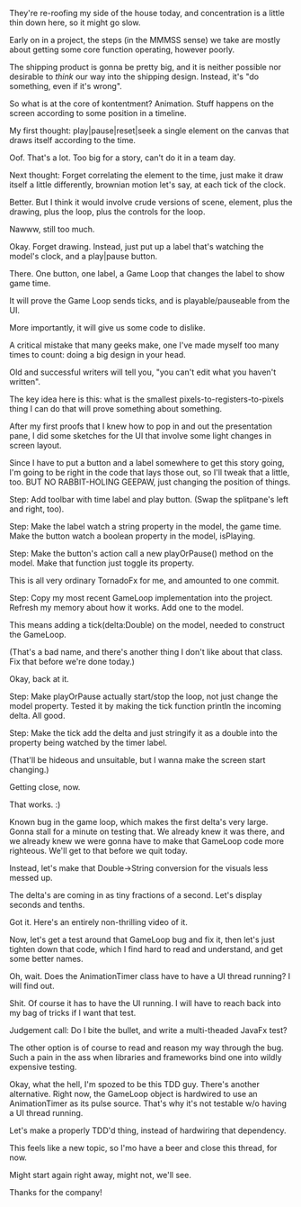 They're re-roofing my side of the house today, and concentration is a little thin down here, so it might go slow.

Early on in a project, the steps (in the MMMSS sense) we take are mostly about getting some core function operating,
however poorly.

The shipping product is gonna be pretty big, and it is neither possible nor desirable to *think* our way into the
shipping design. Instead, it's "do something, even if it's wrong".

So what is at the core of kontentment? Animation. Stuff happens on the screen according to some position in a timeline.

My first thought: play|pause|reset|seek a single element on the canvas that draws itself according to the time.

Oof. That's a lot. Too big for a story, can't do it in a team day.

Next thought: Forget correlating the element to the time, just make it draw itself a little differently, brownian motion
let's say, at each tick of the clock.

Better. But I think it would involve crude versions of scene, element, plus the drawing, plus the loop, plus the
controls for the loop.

Nawww, still too much.

Okay. Forget drawing. Instead, just put up a label that's watching the model's clock, and a play|pause button.

There. One button, one label, a Game Loop that changes the label to show game time.

It will prove the Game Loop sends ticks, and is playable/pauseable from the UI.

More importantly, it will give us some code to dislike.

A critical mistake that many geeks make, one I've made myself too many times to count: doing a big design in your head.

Old and successful writers will tell you, "you can't edit what you haven't written".

The key idea here is this: what is the smallest pixels-to-registers-to-pixels thing I can do that will prove something
about something.

After my first proofs that I knew how to pop in and out the presentation pane, I did some sketches for the UI that
involve some light changes in screen layout.

Since I have to put a button and a label somewhere to get this story going, I'm going to be right in the code that lays
those out, so I'll tweak that a little, too. BUT NO RABBIT-HOLING GEEPAW, just changing the position of things.

Step: Add toolbar with time label and play button. (Swap the splitpane's left and right, too).

Step: Make the label watch a string property in the model, the game time. Make the button watch a boolean property in
the model, isPlaying.

Step: Make the button's action call a new playOrPause() method on the model. Make that function just toggle its
property.

This is all very ordinary TornadoFx for me, and amounted to one commit.

Step: Copy my most recent GameLoop implementation into the project. Refresh my memory about how it works. Add one to the
model.

This means adding a tick(delta:Double) on the model, needed to construct the GameLoop.

(That's a bad name, and there's another thing I don't like about that class. Fix that before we're done today.)

Okay, back at it.

Step: Make playOrPause actually start/stop the loop, not just change the model property. Tested it by making the tick
function println the incoming delta. All good.

Step: Make the tick add the delta and just stringify it as a double into the property being watched by the timer label.

(That'll be hideous and unsuitable, but I wanna make the screen start changing.)

Getting close, now.

That works. :)

Known bug in the game loop, which makes the first delta's very large. Gonna stall for a minute on testing that. We
already knew it was there, and we already knew we were gonna have to make that GameLoop code more righteous. We'll get
to that before we quit today.

Instead, let's make that Double->String conversion for the visuals less messed up.

The delta's are coming in as tiny fractions of a second. Let's display seconds and tenths.

Got it. Here's an entirely non-thrilling video of it.

Now, let's get a test around that GameLoop bug and fix it, then let's just tighten down that code, which I find hard to
read and understand, and get some better names.

Oh, wait. Does the AnimationTimer class have to have a UI thread running? I will find out.

Shit. Of course it has to have the UI running. I will have to reach back into my bag of tricks if I want that test.

Judgement call: Do I bite the bullet, and write a multi-theaded JavaFx test?

The other option is of course to read and reason my way through the bug. Such a pain in the ass when libraries and
frameworks bind one into wildly expensive testing.

Okay, what the hell, I'm spozed to be this TDD guy. There's another alternative. Right now, the GameLoop object is
hardwired to use an AnimationTimer as its pulse source. That's why it's not testable w/o having a UI thread running.

Let's make a properly TDD'd thing, instead of hardwiring that dependency.

This feels like a new topic, so I'mo have a beer and close this thread, for now.

Might start again right away, might not, we'll see.

Thanks for the company!

